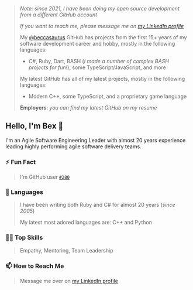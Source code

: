 > _Note: since 2021, I have been doing my open source development from a different GitHub account_
>
> _If you want to reach me, please message me on [my LinkedIn profile](https://www.linkedin.com/in/beccasaurus/)_
>
> My [@beccasaurus](https://github.com/beccasaurus) GitHub has projects from the first 15+ years of my software development career and hobby, mostly in the following languages:
> - C#, Ruby, Dart, BASH (_I made a number of complex BASH projects for fun!_), some TypeScript/JavaScript, and more
>
> My latest GitHub has all of my latest projects, mostly in the following languages:
> - Modern C++, some TypeScript, and a proprietary game language
>
> **Employers**: _you can find my latest GitHub on my resume_

## Hello, I'm Bex 👋

I'm an Agile Software Engineering Leader with almost 20 years experience leading highly performing agile software delivery teams.

### ⚡ Fun Fact
> I'm GitHub user [`#280`](https://caius.github.io/github_id/#beccasaurus)

### 💎 Languages
> I have been writing both Ruby and C# for almost 20 years (_since 2005_)
>
> My latest most adored languages are: C++ and Python

### 👩‍💻 Top Skills
> Empathy, Mentoring, Team Leadership

### 📫 How to Reach Me
> Message me over on [my LinkedIn profile](https://www.linkedin.com/in/beccasaurus/)
